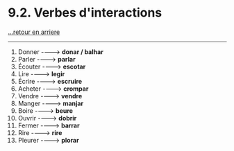 # 9.2. Verbes d'interactions

[...retour en arriere](../../../menu_fiches.md)

---

1. Donner  ----> **donar / balhar**
2. Parler  ----> **parlar**
3. Écouter  ----> **escotar**
4. Lire  ----> **legir**
5. Écrire  ----> **escruire**
6. Acheter  ----> **crompar**
7. Vendre  ----> **vendre**
8. Manger  ----> **manjar**
9. Boire  ----> **beure**
10. Ouvrir  ----> **dobrir**
11. Fermer  ----> **barrar**
12. Rire  ----> **rire**
13. Pleurer ----> **plorar**